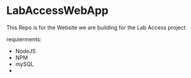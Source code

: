 # LabAccessWebApp

This Repo is for the Website we are building for the Lab Access project

requierments:

* NodeJS
* NPM
* mySQL
* 

